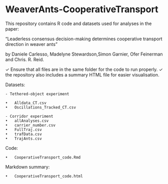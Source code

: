 # WeaverAnts-CooperativeTransport

This repository contains R code and datasets used for analyses in the paper:

“Leaderless consensus decision-making determines cooperative transport direction in weaver ants”

by Daniele Carlesso, Madelyne Stewardson,Simon Garnier, Ofer Feinerman and Chris. R. Reid.

✓	Ensure that all files are in the same folder for the code to run properly.
✓	the repository also includes a summary HTML file for easier visualisation.

Datasets:

```
- Tethered-object experiment

•	Alldata_CT.csv
•	Oscillations_Tracked_CT.csv

- Corridor experiment
•	allAnalyses.csv
•	carrier_number.csv
•	FullTraj.csv
•	trafData.csv
•	TrajAnts.csv
 ```

Code:

```
•	CooperativeTransport_code.Rmd
```

Markdown summary:

```
•	CooperativeTransport_code.html
```
